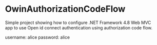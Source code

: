 # OwinAuthorizationCodeFlow
Simple project showing how to configure .NET Framework 4.8 Web MVC app to use Open id connect authentication using authorization code flow.

username: alice
password: alice
